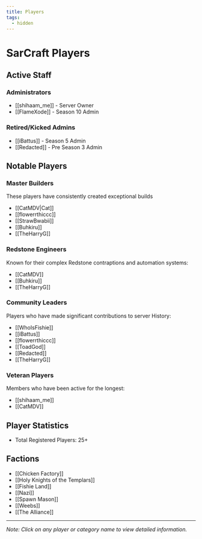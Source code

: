 ```yaml
---
title: Players
tags:
  - hidden
---
```


# SarCraft Players

## Active Staff
### Administrators
- [[shihaam_me]] - Server Owner
- [[FlameXode]] - Season 10 Admin

### Retired/Kicked Admins
- [[iBattus]] - Season 5 Admin
- [[Redacted]] - Pre Season 3 Admin


## Notable Players

### Master Builders
These players have consistently created exceptional builds 
- [[CatMDV|Cat]]
- [[flowerrthiccc]]
- [[StrawBwabii]]
- [[Buhkiru]]
- [[TheHarryG]]

### Redstone Engineers
Known for their complex Redstone contraptions and automation systems:
- [[CatMDV]]
- [[Buhkiru]]
- [[TheHarryG]]

### Community Leaders
Players who have made significant contributions to server History:
- [[WhoIsFishie]]
- [[iBattus]]
- [[flowerrthiccc]]
- [[ToadGod]]
- [[Redacted]]
- [[TheHarryG]]

### Veteran Players
Members who have been active for the longest:
- [[shihaam_me]]
- [[CatMDV]]


## Player Statistics
- Total Registered Players: 25+


## Factions
- [[Chicken Factory]]
- [[Holy Knights of the Templars]]
- [[Fishie Land]]
- [[Nazi]]
- [[Spawn Mason]]
- [[Weebs]]
- [[The Alliance]]

---

*Note: Click on any player or category name to view detailed information.*